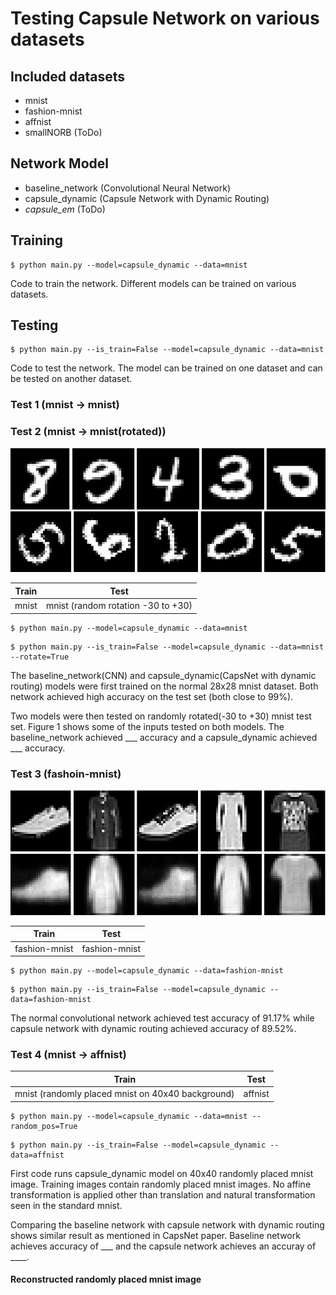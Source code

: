 # Testing Capsule Network on various datasets

## Included datasets
* mnist
* fashion-mnist
* affnist
* smallNORB (ToDo)

## Network Model
* baseline_network (Convolutional Neural Network)
* capsule_dynamic (Capsule Network with Dynamic Routing)
* *capsule_em* (ToDo)

## Training
```
$ python main.py --model=capsule_dynamic --data=mnist
```
Code to train the network. Different models can be trained on various datasets. 

## Testing
```
$ python main.py --is_train=False --model=capsule_dynamic --data=mnist
```
Code to test the network. The model can be trained on one dataset and can be tested on another dataset. 

### Test 1 (mnist -> mnist)

### Test 2 (mnist -> mnist(rotated))
![Alt text](images/mnist_gt.jpg?raw=true "mnist")
![Alt text](images/mnist_rotated.jpg?raw=true "rotated mnist")

| Train | Test |
| ------ | ------------- |
| mnist  | mnist (random rotation -30 to +30) |


```
$ python main.py --model=capsule_dynamic --data=mnist
```
```
$ python main.py --is_train=False --model=capsule_dynamic --data=mnist --rotate=True
```
The baseline_network(CNN) and capsule_dynamic(CapsNet with dynamic routing) models were first trained on the normal 28x28 mnist dataset. Both network achieved high accuracy on the test set (both close to 99%). 

Two models were then tested on randomly rotated(-30 to +30) mnist test set. Figure 1 shows some of the inputs tested on both models. The baseline_network achieved ___ accuracy and a capsule_dynamic achieved ___ accuracy.

### Test 3 (fashoin-mnist)
![Alt text](images/fashion_mnist_gt.jpg?raw=true "fashion-mnist")
![Alt text](images/fashion_mnist_recon.jpg?raw=true "fashion-mnist reconstructed") 

| Train | Test |
| -------------- | ------------- |
| fashion-mnist  | fashion-mnist |

```
$ python main.py --model=capsule_dynamic --data=fashion-mnist 
```

```
$ python main.py --is_train=False --model=capsule_dynamic --data=fashion-mnist 
```
The normal convolutional network achieved test accuracy of 91.17% while capsule network with dynamic routing achieved accuracy of 89.52%. 


### Test 4 (mnist -> affnist)
| Train | Test |
| ----- | ---- |
| mnist (randomly placed mnist on 40x40 background) | affnist |

```
$ python main.py --model=capsule_dynamic --data=mnist --random_pos=True
```

```
$ python main.py --is_train=False --model=capsule_dynamic --data=affnist
```
First code runs capsule_dynamic model on 40x40 randomly placed mnist image. Training images contain randomly placed mnist images. No affine transformation is applied other than translation and natural transformation seen in the standard mnist. 

Comparing the baseline network with capsule network with dynamic routing shows similar result as mentioned in CapsNet paper. Baseline network achieves accuracy of ___ and the capsule network achieves an accuray of ____.

#### Reconstructed randomly placed mnist image

